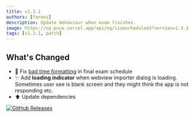 ```yaml
---
title: v1.3.1
authors: [fareez]
description: Update behaviour when exam finishes. 
image: https://og-puce.vercel.app/api/og/iiumschedulem3?version=1.3.1
tags: [v1.3.1, patch]
---
```


## What's Changed

- :bug: Fix [bad time formatting](https://github.com/iqfareez/iium_schedule/discussions/90#discussioncomment-6369971) in final exam schedule 
- :sparkles: Add **loading indicator** when webview importer dialog is loading. Sometimes user see is blank screen and they might think the app is not responding etc.
- :arrow_up: Update dependencies

[![GitHub Releases](https://img.shields.io/badge/view%20on%20github-%23121011.svg?style=for-the-badge&logo=github&logoColor=white)](https://github.com/iqfareez/iium_schedule/releases/tag/1.3.1%2B36)